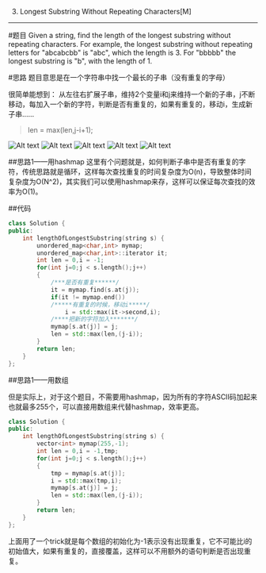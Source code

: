 003. Longest Substring Without Repeating Characters[M]
---
#题目
Given a string, find the length of the longest substring without repeating characters. For example, the longest substring without repeating letters for "abcabcbb" is "abc", which the length is 3. For "bbbbb" the longest substring is "b", with the length of 1.

#思路
题目意思是在一个字符串中找一个最长的子串（没有重复的字母）

很简单能想到：
从左往右扩展子串，维持2个变量i和j来维持一个新的子串，j不断移动，每加入一个新的字符，判断是否有重复的，如果有重复的，移动i，生成新子串……

> len = max(len,j-i+1);

![Alt text](./1459857033836.png)
![Alt text](./1459857050765.png)
![Alt text](./1459857109997.png)
![Alt text](./1459857137766.png)
![Alt text](./1459857157171.png)


##思路1——用hashmap
这里有个问题就是，如何判断子串中是否有重复的字符，传统思路就是循环，这样每次查找重复的时间复杂度为O(n)，导致整体时间复杂度为O(N^2)，其实我们可以使用hashmap来存，这样可以保证每次查找的效率为O(1)。

##代码
```c++
class Solution {
public:
    int lengthOfLongestSubstring(string s) {
        unordered_map<char,int> mymap;
        unordered_map<char,int>::iterator it;
        int len = 0,i = -1;
        for(int j=0;j < s.length();j++)
        {
		    /***是否有重复******/
            it = mymap.find(s.at(j));
            if(it != mymap.end())
            /*****有重复的时候，移动i*****/
                i = std::max(it->second,i);
            /****把新的字符加入*******/
            mymap[s.at(j)] = j;
            len = std::max(len,(j-i));
        }
        return len;
    }
};
```
##思路1——用数组

但是实际上，对于这个题目，不需要用hashmap，因为所有的字符ASCII码加起来也就最多255个，可以直接用数组来代替hashmap，效率更高。
```c++
class Solution {
public:
    int lengthOfLongestSubstring(string s) {
        vector<int> mymap(255,-1);
        int len = 0,i = -1,tmp;
        for(int j=0;j < s.length();j++)
        {
            tmp = mymap[s.at(j)];
            i = std::max(tmp,i);
            mymap[s.at(j)] = j;
            len = std::max(len,(j-i));
        }
        return len;
    }
};
```

上面用了一个trick就是每个数组的初始化为-1表示没有出现重复，它不可能比i的初始值大，如果有重复的，直接覆盖，这样可以不用额外的语句判断是否出现重复。

